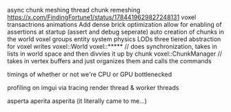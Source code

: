 
async chunk meshing  thread chunk remeshing https://x.com/FindingFortune1/status/1784419629827248131
voxel transactrions
animations
Add dense brick optimization
allow for enabling of assertions at startup (assert and debug seperate)
auto creation of chunks in the world
voxel groups
entity system
physics
LODs
three tiered abstraction for voxel writes
voxel::World
voxel::***** // does synchronization, takes in lists in world space and then divvies it up by chunk
voxel::ChunkManager // takes in vertex buffers and just organizes them and calls the commands

timings of whether or not we're CPU or GPU bottlenecked

profiling on imgui via tracing
render thread & worker threads

asperta
aperita
asperita
(it literally came to me...)
